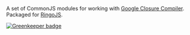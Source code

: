 A set of CommonJS modules for working with [Google Closure Compiler](http://code.google.com/closure/compiler/).  Packaged for [RingoJS](http://ringojs.org/).


[![Greenkeeper badge](https://badges.greenkeeper.io/tschaub/closure-compiler.svg)](https://greenkeeper.io/)